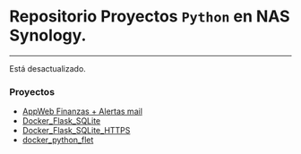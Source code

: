 # Repositorio Proyectos `Python` en NAS Synology.
---------------------------------------------------------------------------------


Está desactualizado.

### Proyectos

- [AppWeb Finanzas + Alertas mail](https://github.com/javicuellar/Python_NAS/tree/master/AppWeb_alertas)
- [Docker_Flask_SQLite](https://github.com/javicuellar/Python_NAS/tree/master/Docker_Flask_SQLite)
- [Docker_Flask_SQLite_HTTPS](https://github.com/javicuellar/Python_NAS/tree/master/Docker_Flask_SQLite_HTTPS)
- [docker_python_flet](https://github.com/javicuellar/Python_NAS/tree/master/docker_python_flet)
